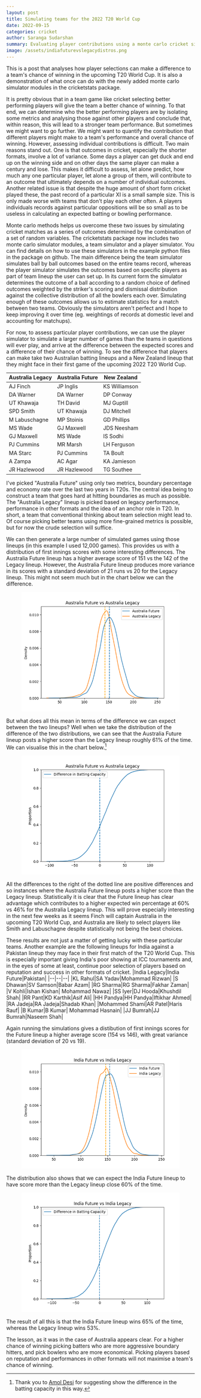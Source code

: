 ```yaml
---
layout: post
title: Simulating teams for the 2022 T20 World Cup
date: 2022-09-15
categories: cricket
author: Saranga Sudarshan
summary: Evaluating player contributions using a monte carlo cricket simulator
image: /assets/indiafuturevslegacydistros.png
---
```

This is a post that analyses how player selections can make a difference to a team's chance of winning in the upcoming T20 World Cup. It is also a demonstration of what once can do with the newly added monte carlo simulator modules in the cricketstats package.

It is pretty obvious that in a team game like cricket selecting better performing players will give the team a better chance of winning. To that end, we can determine who the better performing players are by isolating some metrics and analysing those against other players and conclude that, within reason, this will lead to a stronger team performance. But sometimes we might want to go further. We might want to quantify the contribution that different players might make to a team's performance and overall chance of winning. However, assessing individual contributions is difficult. Two main reasons stand out. One is that outcomes in cricket, especially the shorter formats, involve a lot of variance. Some days a player can get duck and end up on the winning side and on other days the same player can make a century and lose. This makes it difficult to assess, let alone predict, how much any one particular player, let alone a group of them, will contribute to an outcome that ultimately depends on a number of individual outcomes. Another related issue is that despite the huge amount of short form cricket played these, the past record of a particular XI is a small sample size. This is only made worse with teams that don't play each other often. A players individuals records against particular oppositions will be so small as to be useless in calculating an expected batting or bowling performance.

Monte carlo methods helps us overcome these two issues by simulating cricket matches as a series of outcomes determined by the combination of a set of random variables. The cricketstats package now includes two monte carlo simulator modules, a team simulator and a player simulator. You can find details on how to use these simulators in the example python files in the package on github. The main difference being the team simulator simulates ball by ball outcomes based on the entire teams record, whereas the player simulator simulates the outcomes based on specific players as part of team lineup the user can set up. In its current form the simulator determines the outcome of a ball according to a random choice of defined outcomes weighted by the striker's scoring and dismissal distribution against the collective distribution of all the bowlers each over. Simulating enough of these outcomes allows us to estimate statistics for a match between two teams. Obviously the simulators aren't perfect and I hope to keep improving it over time (eg. weightings of records at domestic level and accounting for matchups). 

For now, to assess particular player contributions, we can use the player simulator to simulate a larger number of games than the teams in questions will ever play, and arrive at the difference between the expected scores and a difference of their chance of winning. To see the difference that players can make take two Australian batting lineups and a New Zealand lineup that they might face in their first game of the upcoming 2022 T20 World Cup.

|Australia Legacy|Australia Future|New Zealand|
|--|--|--|
|AJ Finch|JP Inglis|KS Williamson|
|DA Warner|DA Warner| DP Conway|
|UT Khawaja|TH David| MJ Guptill|
|SPD Smith|UT Khawaja|DJ Mitchell| 
|M Labuschagne|MP Stoinis|GD Phillips|
|MS Wade|GJ Maxwell|JDS Neesham|
|GJ Maxwell|MS Wade|IS Sodhi|
|PJ Cummins|MR Marsh|LH Ferguson|
|MA Starc|PJ Cummins| TA Boult|
|A Zampa| AC Agar|KA Jamieson|
|JR Hazlewood|JR Hazlewood|TG Southee|

I've picked "Australia Future" using only two metrics, boundary percentage and economy rate over the last two years in T20s. The central idea being to construct a team that goes hard at hitting boundaries as much as possible. The "Australia Legacy" lineup is picked based on legacy performance, performance in other formats and the idea of an anchor role in T20. In short, a team that conventional thinking about team selection might lead to. Of course picking better teams using more fine-grained metrics is possible, but for now the crude selection will suffice.

We can then generate a large number of simulated games using those lineups (in this example I used 12,000 games). This provides us with a distribution of first innings scores with some interesting differences. The Australia Future lineup has a higher average score of 151 vs the 142 of the Legacy lineup. However, the Australia Future lineup produces more variance in its scores with a standard deviation of 21 runs vs 20 for the Legacy lineup. This might not seem much but in the chart below we can the difference.
<figure style="text-align:center;">
<img src="/assets/australianewvslegacy1stinningsdist.png" alt="image"/>
</figure>

But what does all this mean in terms of the difference we can expect between the two lineups? Well when we take the distribution of the difference of the two distributions, we can see that the Australia Future lineup posts a higher score than the Legacy lineup roughly 61% of the time. We can visualise this in the chart below.[^1]
<figure style="text-align:center;">
<img src="/assets/australianewvslegacybattingdiff.png" alt="image"/>
</figure>
All the differences to the right of the dotted line are positive differences and so instances where the Australia Future lineup posts a higher score than the Legacy lineup. Statistically it is clear that the Future lineup has clear advantage which contributes to a higher expected win percentage at 60% vs 46% for the Australia Legacy lineup. This will prove especially interesting in the next few weeks as it seems Finch will captain Australia in the upcoming T20 World Cup, and Australia are likely to select players like Smith and Labuschagne despite statistically not being the best choices.

These results are not just a matter of getting lucky with these particular teams. Another example are the following lineups for India against a Pakistan lineup they may face in their first match of the T20 World Cup. This is especially important giving India's poor showing at ICC tournaments and, in the eyes of some at least, continue poor selection of players based on reputation and success in other formats of cricket.
|India Legacy|India Future|Pakistan|
|--|--|--|
|KL Rahul|SA Yadav|Mohammad Rizwan|
|S Dhawan|SV Samson|Babar Azam|
|RG Sharma|RG Sharma|Fakhar Zaman|
|V Kohli|Ishan Kishan| Mohammad Nawaz|
|SS Iyer|DJ Hooda|Khushdil Shah|
|RR Pant|KD Karthik|Asif Ali|
|HH Pandya|HH Pandya|Iftikhar Ahmed|
|RA Jadeja|RA Jadeja|Shadab Khan|
|Mohammed Shami|AR Patel|Haris Rauf|
|B Kumar|B Kumar| Mohammad Hasnain|
|JJ Bumrah|JJ Bumrah|Naseem Shah|

Again running the simulations gives a distibution of first innings scores for the Future lineup a higher average score (154 vs 146), with great variance (standard deviation of 20 vs 19).
<figure style="text-align:center;">
<img src="/assets/indiafuturevslegacydistros.png" alt="image"/>
</figure>
The distribution also shows that we can expect the India Future lineup to have score more than the Legacy lineup close 60% of the time.
<figure style="text-align:center;">
<img src="/assets/indiafuturevslegacybattingdiff.png" alt="image"/>
</figure>
The result of all this is that the India Future lineup wins 65% of the time, whereas the Legacy lineup wins 53%. 

The lesson, as it was in the case of Australia appears clear. For a higher chance of winning picking batters who are more aggressive boundary hitters, and pick bowlers who are more economical. Picking players based on reputation and performances in other formats will not maximise a team's chance of winning.

[^1]: Thank you to [Amol Desi](https://twitter.com/amol_desai) for suggesting show the difference in the batting capacity in this way.